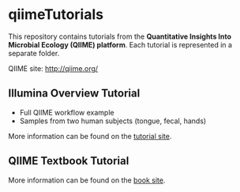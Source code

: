 # qiimeTutorials

This repository contains tutorials from the **Quantitative Insights Into
Microbial Ecology (QIIME) platform**. Each tutorial is represented in a
separate folder.

QIIME site: http://qiime.org/

## Illumina Overview Tutorial

- Full QIIME workflow example
- Samples from two human subjects (tongue, fecal, hands)

More information can be found on the [tutorial site](http://nbviewer.jupyter.org/github/biocore/qiime/blob/1.9.1/examples/ipynb/illumina_overview_tutorial.ipynb).

## QIIME Textbook Tutorial

More information can be found on the [book site](https://www.gitbook.com/book/twbattaglia/introduction-to-qiime/details).
